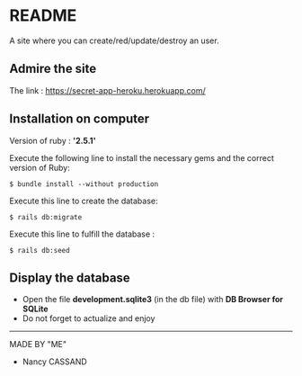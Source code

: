 # README
A site where you can create/red/update/destroy an user.

## Admire the site
The link : https://secret-app-heroku.herokuapp.com/

## Installation on computer

Version of ruby : **'2.5.1'**  
 
Execute the following line to install the necessary gems and the correct version of Ruby:  
```
$ bundle install --without production
```

Execute this line to create the database:
```
$ rails db:migrate
```


Execute this line to fulfill the database :
```
$ rails db:seed
```

## Display the database

* Open the file **development.sqlite3** (in the db file) with **DB Browser for SQLite**
* Do not forget to actualize and enjoy

--------------------------------------

MADE BY "ME"
* Nancy CASSAND